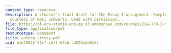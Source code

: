```yaml
---
content_type: resource
description: A student's final draft for the Essay I assignment. Sample student essay
  courtesy of Omri Schwartz. Used with permission.
file: https://ol-ocw-studio-app-qa.s3.amazonaws.com/courses/21w-730-2-the-creative-spark-fall-2004/b1ef9822f1cfcdf167cbcd220aab6157_anthro_crtvty.pdf
file_type: application/pdf
resourcetype: Document
title: anthro_crtvty.pdf
uid: b1ef9822-f1cf-cdf1-67cb-cd220aab6157
---
```

